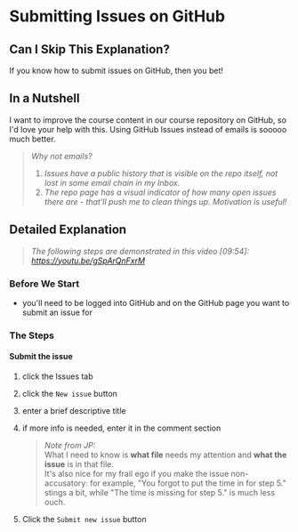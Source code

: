 # Submitting Issues on GitHub

## Can I Skip This Explanation?

If you know how to submit issues on GitHub, then you bet!

## In a Nutshell

I want to improve the course content in our course repository on GitHub, so I'd love your help with this. Using GitHub Issues instead of emails is sooooo much better.

> _Why not emails?_  
> 1. _Issues have a public history that is visible on the repo itself, not lost in some email chain in my Inbox._
> 2. _The repo page has a visual indicator of how many open issues there are - that'll push me to clean things up. Motivation is useful!_

## Detailed Explanation

> _The following steps are demonstrated in this video [09:54]: https://youtu.be/gSpArQnFxrM_  
>   


### Before We Start

- you'll need to be logged into GitHub and on the GitHub page you want to submit an issue for

### The Steps

####  Submit the issue

1. click the Issues tab
2. click the `New issue` button
3. enter a brief descriptive title
4. if more info is needed, enter it in the comment section

    > _Note from JP:_  
    > What I need to know is **what file** needs my attention and **what the issue** is in that file.   
    It's also nice for my frail ego if you make the issue non-accusatory: for example, "You forgot to put the time in for step 5." stings a bit, while "The time is missing for step 5." is much less ouch.
    
5. Click the `Submit new issue` button
   